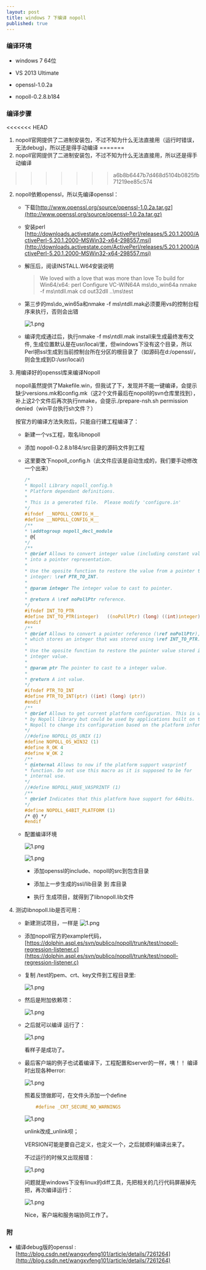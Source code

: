 ```yaml
---
layout: post
title: windows 7 下编译 nopoll
published: true
---
```


### 编译环境 ###

- windows 7 64位

- VS 2013 Ultimate

- openssl-1.0.2a

- nopoll-0.2.8.b184


### 编译步骤 ###

<<<<<<< HEAD
1. nopoll官网提供了二进制安装包，不过不知为什么无法直接用（运行时错误，无法debug)，所以还是得手动编译
=======
1. nopoll官网提供了二进制安装包，不过不知为什么无法直接用，所以还是得手动编译
>>>>>>> a6b8b6447b7d468d5104b0825fb71219ee85c574
2. nopoll依赖openssl，所以先编译openssl：
	- 下载[http://www.openssl.org/source/openssl-1.0.2a.tar.gz](http://www.openssl.org/source/openssl-1.0.2a.tar.gz)
	- 安装perl [http://downloads.activestate.com/ActivePerl/releases/5.20.1.2000/ActivePerl-5.20.1.2000-MSWin32-x64-298557.msi](http://downloads.activestate.com/ActivePerl/releases/5.20.1.2000/ActivePerl-5.20.1.2000-MSWin32-x64-298557.msi)
	- 解压后，阅读INSTALL.W64安装说明
		> We loved with a love that was more than love
		> To build for Win64/x64: 
		> perl Configure VC-WIN64A
		> ms\do_win64a
		> nmake -f ms\ntdll.mak
		> cd out32dll
		> ..\ms\test
	- 第三步的ms\do_win65a和nmake -f ms\ntdll.mak必须要用vs的控制台程序来执行，否则会出错

		![1.png](/images/2015.4/1.png)
	- 编译完成通过后，执行nmake -f ms\ntdll.mak install来生成最终发布文件, 生成位置默认是在usr/local/里，但windows下没有这个目录，所以Perl把ssl生成到当前控制台所在分区的根目录了（如源码在d:/openssl/，则会生成到D:/usr/local/)


3. 用编译好的openssl库来编译Nopoll

	nopoll虽然提供了Makefile.win，但我试了下，发现并不能一键编译，会提示缺少versions.mk和config.mk（这2个文件最后在nopoll的svn仓库里找到），补上这2个文件后再次执行nmake，会提示./prepare-nsh.sh permission denied（win平台执行sh文件？）

	按官方的编译方法失败后，只能自行建工程编译了：
    - 新建一个vs工程，取名libnopoll
    - 添加 nopoll-0.2.8.b184/src目录的源码文件到工程
    - 这里要改下nopoll_config.h（此文件应该是自动生成的，我们要手动修改一个出来）

      ```c
      /*
      * Nopoll Library nopoll_config.h
      * Platform dependant definitions.
      *
      * This is a generated file.  Please modify 'configure.in'
      */
      #ifndef __NOPOLL_CONFIG_H__
      #define __NOPOLL_CONFIG_H__
      /**
      * \addtogroup nopoll_decl_module
      * @{
      */
      /**
      * @brief Allows to convert integer value (including constant values)
      * into a pointer representation.
      *
      * Use the oposite function to restore the value from a pointer to a
      * integer: \ref PTR_TO_INT.
      *
      * @param integer The integer value to cast to pointer.
      *
      * @return A \ref noPollPtr reference.
      */
      #ifndef INT_TO_PTR
      #define INT_TO_PTR(integer)   ((noPollPtr) (long) ((int)integer))
      #endif
      /**
      * @brief Allows to convert a pointer reference (\ref noPollPtr),
      * which stores an integer that was stored using \ref INT_TO_PTR.
      *
      * Use the oposite function to restore the pointer value stored in the
      * integer value.
      *
      * @param ptr The pointer to cast to a integer value.
      *
      * @return A int value.
      */
      #ifndef PTR_TO_INT
      #define PTR_TO_INT(ptr) ((int) (long) (ptr))
      #endif
      /**
      * @brief Allows to get current platform configuration. This is used
      * by Nopoll library but could be used by applications built on top of
      * Nopoll to change its configuration based on the platform information.
      */
      //#define NOPOLL_OS_UNIX (1)
      #define NOPOLL_OS_WIN32 (1)
      #define R_OK 4
      #define W_OK 2
      /**
      * @internal Allows to now if the platform support vasprintf
      * function. Do not use this macro as it is supposed to be for
      * internal use.
      */
      //#define NOPOLL_HAVE_VASPRINTF (1)
      /**
      * @brief Indicates that this platform have support for 64bits.
      */
      #define NOPOLL_64BIT_PLATFORM (1)
      /* @} */
      #endif
      ```
    - 配置编译环境

		![1.png](/images/2015.4/2.png)

		![1.png](/images/2015.4/3.png)

		- 添加openssl的include、nopoll的src到包含目录

		- 添加上一步生成的ssl/lib目录 到 库目录
	
		- 执行 生成项目，就得到了libnopoll.lib文件
	

4. 测试libnopoll.lib是否可用：
	- 新建测试项目，一样是	![1.png](/images/2015.4/4.png)
	- 添加nopoll官方的example代码，[https://dolphin.aspl.es/svn/publico/nopoll/trunk/test/nopoll-regression-listener.c](https://dolphin.aspl.es/svn/publico/nopoll/trunk/test/nopoll-regression-listener.c)
	- 复制 /test的pem、crt、key文件到工程目录里:
	
		![1.png](/images/2015.4/5.png)
	- 然后是附加依赖项：
	
		![1.png](/images/2015.4/6.png)
	- 之后就可以编译 运行了：

		![1.png](/images/2015.4/7.png)
    
		看样子是成功了。
	- 最后客户端的例子也试着编译下，工程配置和server的一样，咦！！ 编译时出现各种error:

		![1.png](/images/2015.4/8.png)
		
		照着反馈做即可，在文件头添加一个define 

		```c
  			#define _CRT_SECURE_NO_WARNINGS
 		 ```
		![1.png](/images/2015.4/9.png)
	
		unlink改成_unlink呗；

		VERSION可能是要自己定义，也定义一个，之后就顺利编译出来了。
    
		不过运行的时候又出现报错：

		![1.png](/images/2015.4/10.png)

		问题就是windows下没有linux的diff工具，先把相关的几行代码屏蔽掉先把，再次编译运行：

		![1.png](/images/2015.4/11.png)
    
		Nice，客户端和服务端协同工作了。


### 附 ###

- 编译debug版的openssl :  [http://blog.csdn.net/wangxvfeng101/article/details/7261264](http://blog.csdn.net/wangxvfeng101/article/details/7261264)